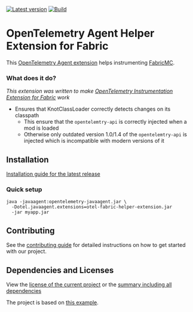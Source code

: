 [![Latest version](https://img.shields.io/maven-central/v/net.litetex/otel-fabric-helper-extension?logo=apache%20maven)](https://mvnrepository.com/artifact/net.litetex/otel-fabric-helper-extension)
[![Build](https://img.shields.io/github/actions/workflow/status/litetex-oss/otel-fabric-helper-extension/check-build.yml?branch=dev)](https://github.com/litetex-oss/otel-fabric-helper-extension/actions/workflows/check-build.yml?query=branch%3Adev)

# OpenTelemetry Agent Helper Extension for Fabric

This [OpenTelemetry Agent extension](https://opentelemetry.io/docs/zero-code/java/agent/extensions/) helps instrumenting [FabricMC](https://github.com/FabricMC/fabric-loader).

### What does it do?

_This extension was written to make [OpenTelemetry Instrumentation Extension for Fabric](https://github.com/litetex-oss/mcm-otel-instrumentation-extension) work_

* Ensures that KnotClassLoader correctly detects changes on its classpath
    * This ensure that the ``opentelemtry-api`` is correctly injected when a mod is loaded
    * Otherwise only outdated version 1.0/1.4 of the ``opentelemtry-api`` is injected which is incompatible with modern versions of it

## Installation

[Installation guide for the latest release](https://github.com/litetex-oss/otel-fabric-helper-extension/releases/latest#Installation)

### Quick setup
```
java -javaagent:opentelemetry-javaagent.jar \
  -Dotel.javaagent.extensions=otel-fabric-helper-extension.jar
  -jar myapp.jar
```

## Contributing
See the [contributing guide](./CONTRIBUTING.md) for detailed instructions on how to get started with our project.

## Dependencies and Licenses
View the [license of the current project](LICENSE) or the [summary including all dependencies](https://litetex-oss.github.io/otel-fabric-helper-extension/dependencies)

The project is based on [this example](https://github.com/open-telemetry/opentelemetry-java-instrumentation/tree/main/examples/extension).
